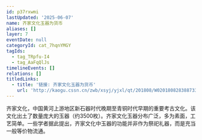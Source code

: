 ```yaml
---
id: p37rxwmi
lastUpdated: '2025-06-07'
name: 齐家文化玉器为货币
aliases: []
layer: 7
eventDate: null
categoryId: cat_7hqnYMGY
tagIds:
  - tag_TRpfu-I4
  - tag_AaFqQlJs
timelineEvents: []
relations: []
titledLinks:
  - title: '链接: 齐家文化玉器为货币'
    url: 'http://kaogu.cssn.cn/zwb/xsyj/yjxl/qt/201808/W020180828388733590641.pdf'
---
```

齐家文化，中国黄河上游地区新石器时代晚期至青铜时代早期的重要考古文化。该文化出土了数量庞大的玉器（约3500枚）。齐家文化玉器分布广泛，多为素面，工艺简单。一些学者据此提出，齐家文化中玉器的功能并非作为祭祀礼器，而是充当一般等价物流通。
